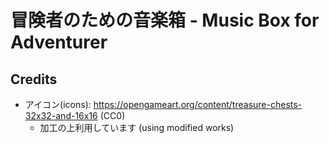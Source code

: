 # 冒険者のための音楽箱 - Music Box for Adventurer

## Credits

- アイコン(icons): https://opengameart.org/content/treasure-chests-32x32-and-16x16 (CC0)
  - 加工の上利用しています (using modified works)

